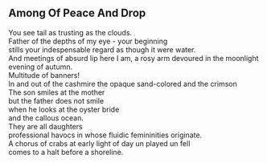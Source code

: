 Among Of Peace And Drop
-----------------------
You see tail as trusting as the clouds.  
Father of the depths of my eye - your beginning  
stills your indespensable regard as though it were water.  
And meetings of absurd lip here I am, a rosy arm devoured in the moonlight evening of autumn.  
Multitude of banners!  
In and out of the cashmire the opaque sand-colored and the crimson  
The son smiles at the mother  
but the father does not smile  
when he looks at the oyster bride  
and the callous ocean.  
They are all daughters  
professional havocs in whose fluidic femininities originate.  
A chorus of crabs at early light of day un played un fell  
comes to a halt before a shoreline.  
